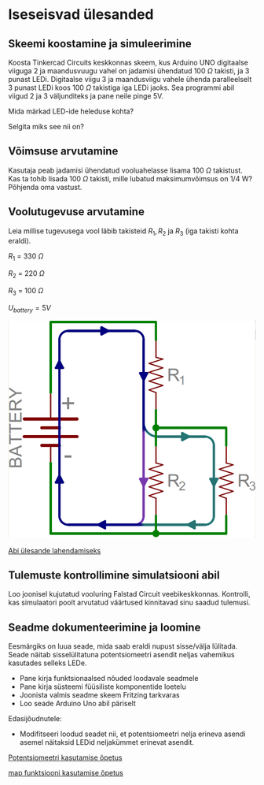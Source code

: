 # Iseseisvad ülesanded

## Skeemi koostamine ja simuleerimine
Koosta Tinkercad Circuits keskkonnas skeem, kus Arduino UNO digitaalse viiguga 2 ja maandusvuugu vahel on jadamisi ühendatud 100 $\Omega$ takisti, ja 3 punast LEDi. Digitaalse viigu 3 ja maandusviigu vahele ühenda paralleelselt 3 punast LEDi koos 100  $\Omega$ takistiga iga LEDi jaoks.
Sea programmi abil viigud 2 ja 3 väljunditeks ja pane neile pinge 5V.

Mida märkad LED-ide heleduse kohta?

Selgita miks see nii on?

## Võimsuse arvutamine
Kasutaja peab jadamisi ühendatud vooluahelasse lisama 100 $\Omega$ takistust. Kas ta tohib lisada 100 $\Omega$ takisti, mille lubatud maksimumvõimsus on 1/4 W? Põhjenda oma vastust.

## Voolutugevuse arvutamine
Leia millise tugevusega vool läbib takisteid $R_1, R_2$ ja $R_3$ (iga takisti kohta eraldi).

$R_1$ = 330 $\Omega$

$R_2$ = 220 $\Omega$

$R_3$ = 100 $\Omega$

$U_{battery} = 5 V$

![Vooluskeem1](meedia/skeem1.png)

[Abi ülesande lahendamiseks](https://www.youtube.com/watch?v=CRN5VQ86s94)

## Tulemuste kontrollimine simulatsiooni abil

Loo joonisel kujutatud vooluring Falstad Circuit veebikeskkonnas. Kontrolli, kas simulaatori poolt arvutatud väärtused kinnitavad sinu saadud tulemusi.

## Seadme dokumenteerimine ja loomine

Eesmärgiks on luua seade, mida saab eraldi nupust sisse/välja lülitada. Seade näitab sisselülitatuna potentsiomeetri asendit neljas vahemikus kasutades selleks LEDe.

* Pane kirja funktsionaalsed nõuded loodavale seadmele
* Pane kirja süsteemi füüsiliste komponentide loetelu
* Joonista valmis seadme skeem Fritzing tarkvaras
* Loo seade Arduino Uno abil päriselt

Edasijõudnutele:
* Modifitseeri loodud seadet nii, et potentsiomeetri nelja erineva asendi asemel näitaksid LEDid neljakümmet erinevat asendit.

[Potentsiomeetri kasutamise õpetus](https://docs.arduino.cc/learn/electronics/potentiometer-basics/)

[map funktsiooni kasutamise õpetus](https://docs.arduino.cc/language-reference/en/functions/math/map/)